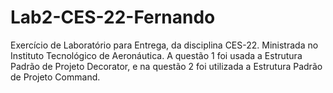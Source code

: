 # Lab2-CES-22-Fernando
Exercício de Laboratório para Entrega, da disciplina CES-22. Ministrada no Instituto Tecnológico de Aeronáutica.
A questão 1 foi usada a Estrutura Padrão de Projeto Decorator, e na questão 2 foi utilizada a Estrutura Padrão de Projeto Command.
